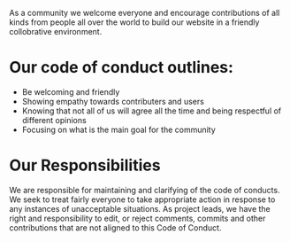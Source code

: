 As a community we welcome everyone and encourage contributions of all kinds from people all over the world to build our website in a friendly collobrative environment.

# Our code of conduct outlines:

* Be welcoming and friendly 
* Showing empathy towards contributers and users
* Knowing that not all of us will agree all the time and being respectful of different opinions
* Focusing on what is the main goal for the community

# Our Responsibilities

We are responsible for maintaining and clarifying of the code of conducts. We seek to treat fairly everyone to take appropriate action in response to any instances of unacceptable situations. As project leads, we have the right and responsibility to edit, or reject comments, commits and other contributions that are not aligned to this Code of Conduct.
